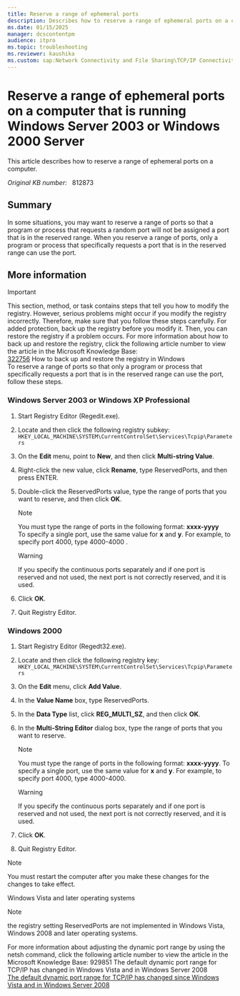 ```yaml
---
title: Reserve a range of ephemeral ports
description: Describes how to reserve a range of ephemeral ports on a computer.
ms.date: 01/15/2025
manager: dcscontentpm
audience: itpro
ms.topic: troubleshooting
ms.reviewer: kaushika
ms.custom: sap:Network Connectivity and File Sharing\TCP/IP Connectivity (TCP Protocol, NLA, WinHTTP), csstroubleshoot
---
```

# Reserve a range of ephemeral ports on a computer that is running Windows Server 2003 or Windows 2000 Server

This article describes how to reserve a range of ephemeral ports on a computer.

_Original KB number:_ &nbsp; 812873

## Summary

In some situations, you may want to reserve a range of ports so that a program or process that requests a random port will not be assigned a port that is in the reserved range. When you reserve a range of ports, only a program or process that specifically requests a port that is in the reserved range can use the port.

## More information

> [!IMPORTANT]
> This section, method, or task contains steps that tell you how to modify the registry. However, serious problems might occur if you modify the registry incorrectly. Therefore, make sure that you follow these steps carefully. For added protection, back up the registry before you modify it. Then, you can restore the registry if a problem occurs. For more information about how to back up and restore the registry, click the following article number to view the article in the Microsoft Knowledge Base:  
[322756](https://support.microsoft.com/help/322756) How to back up and restore the registry in Windows  
To reserve a range of ports so that only a program or process that specifically requests a port that is in the reserved range can use the port, follow these steps.

### Windows Server 2003 or Windows XP Professional

1. Start Registry Editor (Regedit.exe).
2. Locate and then click the following registry subkey:   `HKEY_LOCAL_MACHINE\SYSTEM\CurrentControlSet\Services\Tcpip\Parameters`  

3. On the **Edit** menu, point to **New**, and then click **Multi-string Value**.
4. Right-click the new value, click **Rename**, type ReservedPorts, and then press ENTER.
5. Double-click the ReservedPorts value, type the range of ports that you want to reserve, and then click **OK**.

    > [!NOTE]
    > You must type the range of ports in the following format: **xxxx-yyyy**  
    To specify a single port, use the same value for **x** and **y**. For example, to specify port 4000, type 4000-4000 .

    > [!WARNING]
    > If you specify the continuous ports separately and if one port is reserved and not used, the next port is not correctly reserved, and it is used.  

6. Click **OK**.
7. Quit Registry Editor.

### Windows 2000

1. Start Registry Editor (Regedt32.exe).
2. Locate and then click the following registry key:   `HKEY_LOCAL_MACHINE\SYSTEM\CurrentControlSet\Services\Tcpip\Parameters`  

3. On the **Edit** menu, click **Add Value**.
4. In the **Value Name** box, type ReservedPorts.
5. In the **Data Type** list, click **REG_MULTI_SZ**, and then click **OK**.
6. In the **Multi-String Editor** dialog box, type the range of ports that you want to reserve.

    > [!NOTE]
    > You must type the range of ports in the following format: **xxxx-yyyy**. To specify a single port, use the same value for **x** and **y**. For example, to specify port 4000, type 4000-4000.

    > [!WARNING]
    > If you specify the continuous ports separately and if one port is reserved and not used, the next port is not correctly reserved, and it is used.
7. Click **OK**.
8. Quit Registry Editor.

> [!NOTE]
> You must restart the computer after you make these changes for the changes to take effect.

Windows Vista and later operating systems  

> [!Note]
> the registry setting ReservedPorts are not implemented in Windows Vista, Windows 2008 and later operating systems.

For more information about adjusting the dynamic port range by using the netsh  command, click the following article number to view the article in the Microsoft Knowledge Base:
929851 The default dynamic port range for TCP/IP has changed in Windows Vista and in Windows Server 2008  
[The default dynamic port range for TCP/IP has changed since Windows Vista and in Windows Server 2008](https://support.microsoft.com/help/929851)
